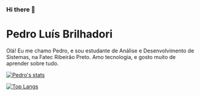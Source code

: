 ### Hi there 👋

<!--
**PedroLuisBrilhadori/PedroLuisBrilhadori** is a ✨ _special_ ✨ repository because its `README.md` (this file) appears on your GitHub profile.

Here are some ideas to get you started:

- 🔭 I’m currently working on ...
- 🌱 I’m currently learning ...
- 👯 I’m looking to collaborate on ...
- 🤔 I’m looking for help with ...
- 💬 Ask me about ...
- 📫 How to reach me: ...
- 😄 Pronouns: ...
- ⚡ Fun fact: ...
-->

# Pedro Luís Brilhadori

Olá! Eu me chamo Pedro, e sou estudante de Análise e Desenvolvimento de Sistemas, na Fatec Ribeirão Preto. 
Amo tecnologia, e gosto muito de aprender sobre tudo. 





[![Pedro's stats](https://github-readme-stats.vercel.app/api?username=PedroLuisBrilhadori&theme=chartreuse-dark&show_icons=true&count_private=true)](https://github.com/felipefialho)

[![Top Langs](https://github-readme-stats.vercel.app/api/top-langs/?username=PedroLuisBrilhadori&theme=chartreuse-dark&layout=compact)](https://github.com/anuraghazra/github-readme-stats)


